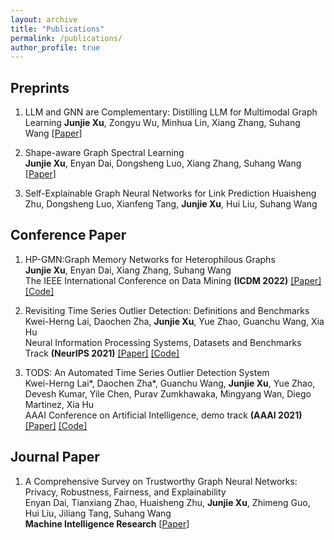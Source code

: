 ```yaml
---
layout: archive
title: "Publications"
permalink: /publications/
author_profile: true
---
```


<!-- {% if author.googlescholar %}
  You can also find my articles on <u><a href="{{author.googlescholar}}">my Google Scholar profile</a>.</u>
{% endif %}

{% include base_path %}

{% for post in site.publications reversed %}
  {% include archive-single.html %}
{% endfor %} -->

## Preprints
1. LLM and GNN are Complementary: Distilling LLM for Multimodal Graph Learning
   **Junjie Xu**, Zongyu Wu, Minhua Lin, Xiang Zhang, Suhang Wang
   [[Paper](https://arxiv.org/pdf/2406.01032)]  

2. Shape-aware Graph Spectral Learning  
   **Junjie Xu**, Enyan Dai, Dongsheng Luo, Xiang Zhang, Suhang Wang  
   [[Paper](https://arxiv.org/pdf/2310.10064.pdf)]  

3. Self-Explainable Graph Neural Networks for Link Prediction
   Huaisheng Zhu, Dongsheng Luo, Xianfeng Tang, **Junjie Xu**, Hui Liu, Suhang Wang  



## Conference Paper  

1. HP-GMN:Graph Memory Networks for Heterophilous Graphs  
   **Junjie Xu**, Enyan Dai, Xiang Zhang, Suhang Wang  
   The IEEE International Conference on Data Mining **(ICDM 2022)** [[Paper]](https://arxiv.org/abs/2210.08195) [[Code]](https://github.com/junjie-xu/HP-GMN)  

2. Revisiting Time Series Outlier Detection: Definitions and Benchmarks  
   Kwei-Herng Lai, Daochen Zha, **Junjie Xu**, Yue Zhao, Guanchu Wang, Xia Hu  
   Neural Information Processing Systems, Datasets and Benchmarks Track **(NeurIPS 2021)** [[Paper]](https://openreview.net/pdf?id=r8IvOsnHchr) [[Code]](https://github.com/datamllab/tods)  
   
3. TODS: An Automated Time Series Outlier Detection System  
   Kwei-Herng Lai*, Daochen Zha*, Guanchu Wang, **Junjie Xu**, Yue Zhao, Devesh Kumar, Yile Chen, Purav Zumkhawaka, Mingyang Wan, Diego Martinez, Xia Hu  
   AAAI Conference on Artificial Intelligence, demo track **(AAAI 2021)** [[Paper]](https://arxiv.org/pdf/2009.09822.pdf) [[Code]](https://github.com/datamllab/tods)  



## Journal Paper  

1. A Comprehensive Survey on Trustworthy Graph Neural Networks: Privacy, Robustness, Fairness, and Explainability  
   Enyan Dai, Tianxiang Zhao, Huaisheng Zhu, **Junjie Xu**, Zhimeng Guo, Hui Liu, Jiliang Tang, Suhang Wang  
   **Machine Intelligence Research** [[Paper](https://arxiv.org/pdf/2204.08570.pdf)]
   
